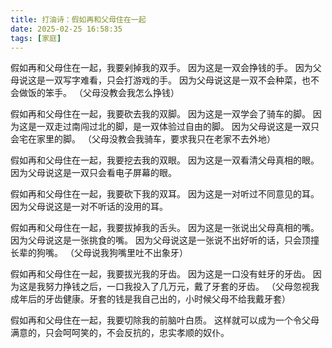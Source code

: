 ```yaml
---
title: 打油诗：假如再和父母住在一起
date: 2025-02-25 16:58:35
tags: [家庭]
---
```


假如再和父母住在一起，我要剁掉我的双手。
因为这是一双会挣钱的手。
因为父母说这是一双写字难看，只会打游戏的手。
因为父母说这是一双不会种菜，也不会做饭的笨手。
（父母没教会我怎么挣钱）

假如再和父母住在一起，我要砍去我的双脚。
因为这是一双学会了骑车的脚。
因为这是一双走过南闯过北的脚，是一双体验过自由的脚。
因为父母说这是一双只会宅在家里的脚。
（父母没教会我骑车，要求我只在老家不去外地）

假如再和父母住在一起，我要挖去我的双眼。
因为这是一双看清父母真相的眼。
因为父母说这是一双只会看电子屏幕的眼。

假如再和父母住在一起，我要砍下我的双耳。
因为这是一对听过不同意见的耳。
因为父母说这是一对不听话的没用的耳。

假如再和父母住在一起，我要拔掉我的舌头。
因为这是一张说出父母真相的嘴。
因为父母说这是一张挑食的嘴。
因为父母说这是一张说不出好听的话，只会顶撞长辈的狗嘴。
（父母说我狗嘴里吐不出象牙）

假如再和父母住在一起，我要拔光我的牙齿。
因为这是一口没有蛀牙的牙齿。
因为这是我努力挣钱之后，一口我投入了几万元，戴了牙套的牙齿。
（父母忽视我成年后的牙齿健康。牙套的钱是我自己出的，小时候父母不给我戴牙套）

假如再和父母住在一起，我要切除我的前脑叶白质。
这样就可以成为一个令父母满意的，只会呵呵笑的，不会反抗的，忠实孝顺的奴仆。


